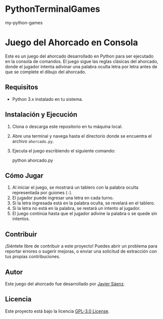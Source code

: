 # PythonTerminalGames
my-python-games

# Juego del Ahorcado en Consola

Este es un juego del ahorcado desarrollado en Python para ser ejecutado en la consola de comandos. El juego sigue las reglas clásicas del ahorcado, donde el jugador intenta adivinar una palabra oculta letra por letra antes de que se complete el dibujo del ahorcado.

## Requisitos

- Python 3.x instalado en tu sistema.

## Instalación y Ejecución

1. Clona o descarga este repositorio en tu máquina local.
2. Abre una terminal y navega hasta el directorio donde se encuentra el archivo `ahorcado.py`.
3. Ejecuta el juego escribiendo el siguiente comando:

    python ahorcado.py


## Cómo Jugar

1. Al iniciar el juego, se mostrará un tablero con la palabra oculta representada por guiones (`-`).
2. El jugador puede ingresar una letra en cada turno.
3. Si la letra ingresada está en la palabra oculta, se revelará en el tablero.
4. Si la letra no está en la palabra, se restará un intento al jugador.
5. El juego continúa hasta que el jugador adivine la palabra o se quede sin intentos.

## Contribuir

¡Siéntete libre de contribuir a este proyecto! Puedes abrir un problema para reportar errores o sugerir mejoras, o enviar una solicitud de extracción con tus propias contribuciones.

## Autor

Este juego del ahorcado fue desarrollado por [Javier Sáenz](https://github.com/jasaenzl/).

## Licencia

Este proyecto está bajo la licencia [GPL-3.0 License](https://www.gnu.org/licenses/gpl-3.0.html).

